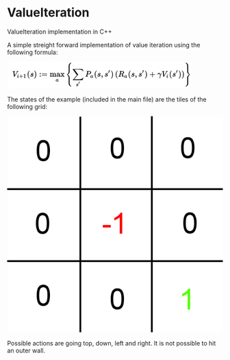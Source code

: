# ValueIteration
ValueIteration implementation in C++

A simple streight forward implementation of value iteration using the following formula:

![alt text](./formula.png "ValueIteration formula")

The states of the example (included in the main file) are the tiles of the following grid:

![alt text](./grid.png "Example grid implementation")

Possible actions are going top, down, left and right. It is not possible to hit an outer wall.

